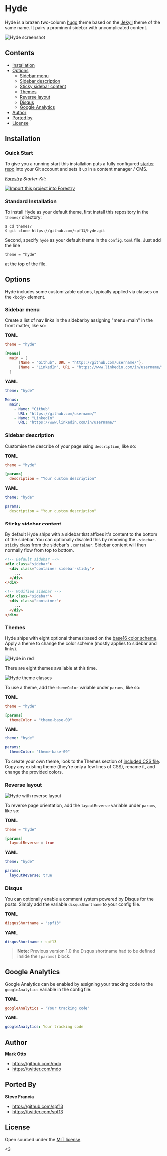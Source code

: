 # Hyde

Hyde is a brazen two-column [hugo](https://gohugo.io) theme based on the [Jekyll](http://jekyllrb.com) theme of the same name.
It pairs a prominent sidebar with uncomplicated content.

![Hyde screenshot](https://f.cloud.github.com/assets/98681/1831228/42af6c6a-7384-11e3-98fb-e0b923ee0468.png)


## Contents

- [Installation](#installation)
- [Options](#options)
  - [Sidebar menu](#sidebar-menu)
  - [Sidebar description](#sidebar-description)
  - [Sticky sidebar content](#sticky-sidebar-content)
  - [Themes](#themes)
  - [Reverse layout](#reverse-layout)
  - [Disqus](#disqus)
  - [Google Analytics](#google-analytics)
- [Author](#author)
- [Ported by](#ported-by)
- [License](#license)


## Installation

### Quick Start

To give you a running start this installation puts a fully configured [starter repo](https://github.com/forestryio/hyde-hugo-starter) into your Git account and sets it up in a content manager / CMS. 

_[Forestry](https://forestry.io) Starter-Kit:_

[![Import this project into Forestry](https://assets.forestry.io/import-to-forestry.svg)](https://app.forestry.io/quick-start?repo=forestryio/hyde-hugo-starter&provider=github&engine=hugo&version=0.49)

### Standard Installation

To install Hyde as your default theme, first install this repository in the `themes/` directory:

    $ cd themes/
    $ git clone https://github.com/spf13/hyde.git

Second, specify `hyde` as your default theme in the `config.toml` file. Just add the line

    theme = "hyde"

at the top of the file.


## Options

Hyde includes some customizable options, typically applied via classes on the `<body>` element.


### Sidebar menu

Create a list of nav links in the sidebar by assigning "menu=main" in the front matter, like so:

**TOML**
```toml
theme = "hyde"

[Menus]
  main = [
      {Name = "Github", URL = "https://github.com/username/"},
      {Name = "LinkedIn", URL = "https://www.linkedin.com/in/username/"}
  ]
```

**YAML**
```yaml
theme: "hyde"

Menus:
  main:
    - Name: "Github"
      URL: "https://github.com/username/"
    - Name: "LinkedIn"
      URL: "https://www.linkedin.com/in/username/"
```

### Sidebar description
Customise the describe of your page using `description`, like so:

**TOML**
```toml
theme = "hyde"

[params]
  description = "Your custom description"
```

**YAML**
```yaml
theme: "hyde"

params:
  description = "Your custom description"
```


### Sticky sidebar content

By default Hyde ships with a sidebar that affixes it's content to the bottom of the sidebar. You can optionally disabled this by removing the `.sidebar-sticky` class from the sidebar's `.container`. Sidebar content will then normally flow from top to bottom.

```html
<!-- Default sidebar -->
<div class="sidebar">
  <div class="container sidebar-sticky">
    ...
  </div>
</div>

<!-- Modified sidebar -->
<div class="sidebar">
  <div class="container">
    ...
  </div>
</div>
```


### Themes

Hyde ships with eight optional themes based on the [base16 color scheme](https://github.com/chriskempson/base16). Apply a theme to change the color scheme (mostly applies to sidebar and links).

![Hyde in red](https://f.cloud.github.com/assets/98681/1831229/42b0b354-7384-11e3-8462-31b8df193fe5.png)

There are eight themes available at this time.

![Hyde theme classes](https://f.cloud.github.com/assets/98681/1817044/e5b0ec06-6f68-11e3-83d7-acd1942797a1.png)

To use a theme, add the `themeColor` variable under `params`, like so:

**TOML**
```toml
theme = "hyde"

[params]
  themeColor = "theme-base-09"
```

**YAML**
```yaml
theme: "hyde"

params:
  themeColor: "theme-base-09"
```

To create your own theme, look to the Themes section of [included CSS file](https://github.com/poole/hyde/blob/master/public/css/hyde.css). Copy any existing theme (they're only a few lines of CSS), rename it, and change the provided colors.

### Reverse layout

![Hyde with reverse layout](https://f.cloud.github.com/assets/98681/1831230/42b0d3ac-7384-11e3-8d54-2065afd03f9e.png)

To reverse page orientation, add the `layoutReverse` variable under `params`, like so:

**TOML**
```toml
theme = "hyde"

[params]
  layoutReverse = true
```

**YAML**
```yaml
theme: "hyde"

params:
  layoutReverse: true
```

### Disqus

You can optionally enable a comment system powered by Disqus for the posts. Simply add the variable `disqusShortname` to your config file.

**TOML**
```toml
disqusShortname = "spf13"
```

**YAML**
```yaml
disqusShortname : spf13
```

> **Note:** Previous version 1.0 the Disqus shortname had to be defined inside the `[params]` block.


## Google Analytics

Google Analytics can be enabled by assigning your tracking code to the `googleAnalytics` variable in the config file:

**TOML**
```toml
googleAnalytics = "Your tracking code"
```

**YAML**
```yaml
googleAnalytics: Your tracking code
```

## Author
**Mark Otto**
- <https://github.com/mdo>
- <https://twitter.com/mdo>

## Ported By
**Steve Francia**
- <https://github.com/spf13>
- <https://twitter.com/spf13>

## License

Open sourced under the [MIT license](LICENSE.md).

<3
